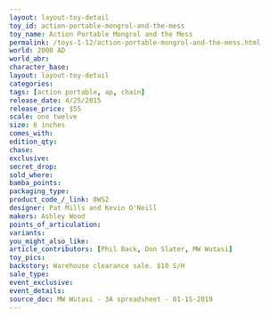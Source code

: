 ```yaml
---
layout: layout-toy-detail 
toy_id: action-portable-mongrol-and-the-mess
toy_name: Action Portable Mongrol and the Mess
permalink: /toys-1-12/action-portable-mongrol-and-the-mess.html
world: 2000 AD
world_abr: 
character_base: 
layout: layout-toy-detail
categories: 
tags: [action portable, ap, chain] 
release_date: 4/25/2015
release_price: $55 
scale: one twelve
size: 6 inches
comes_with: 
edition_qty: 
chase: 
exclusive: 
secret_drop: 
sold_where: 
bamba_points: 
packaging_type: 
product_code_/_link: 0WS2
designer: Pat Mills and Kevin O'Neill
makers: Ashley Wood
points_of_articulation: 
variants: 
you_might_also_like: 
article_contributors: [Phil Back, Don Slater, MW Wutasi]
toy_pics: 
backstory: Warehouse clearance sale. $10 S/H
sale_type: 
event_exclusive: 
event_details: 
source_doc: MW Wutasi - 3A spreadsheet - 01-15-2019
---
```

